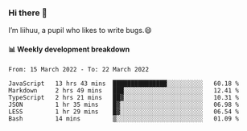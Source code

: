 ### Hi there 👋
I’m liihuu, a pupil who likes to write bugs.😄


#### 📊 Weekly development breakdown
<!--START_SECTION:waka-->

```text
From: 15 March 2022 - To: 22 March 2022

JavaScript   13 hrs 43 mins  ███████████████░░░░░░░░░░   60.18 %
Markdown     2 hrs 49 mins   ███░░░░░░░░░░░░░░░░░░░░░░   12.41 %
TypeScript   2 hrs 21 mins   ██▓░░░░░░░░░░░░░░░░░░░░░░   10.31 %
JSON         1 hr 35 mins    █▓░░░░░░░░░░░░░░░░░░░░░░░   06.98 %
LESS         1 hr 29 mins    █▓░░░░░░░░░░░░░░░░░░░░░░░   06.54 %
Bash         14 mins         ▒░░░░░░░░░░░░░░░░░░░░░░░░   01.09 %
```

<!--END_SECTION:waka-->

<!--
**liihuu/liihuu** is a ✨ _special_ ✨ repository because its `README.md` (this file) appears on your GitHub profile.

Here are some ideas to get you started:

- 🔭 I’m currently working on ...
- 🌱 I’m currently learning ...
- 👯 I’m looking to collaborate on ...
- 🤔 I’m looking for help with ...
- 💬 Ask me about ...
- 📫 How to reach me: ...
- 😄 Pronouns: ...
- ⚡ Fun fact: ...
-->
